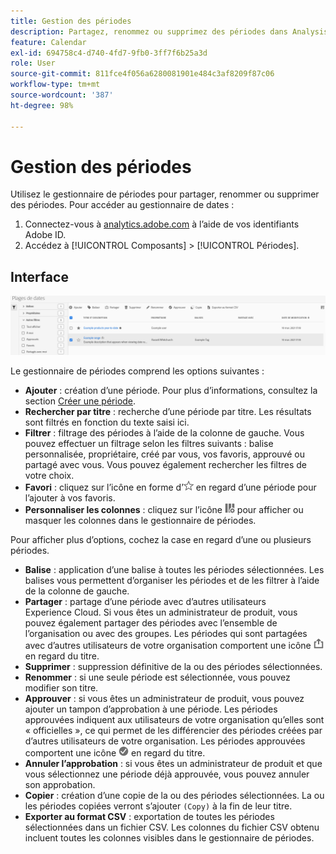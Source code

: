```yaml
---
title: Gestion des périodes
description: Partagez, renommez ou supprimez des périodes dans Analysis Workspace.
feature: Calendar
exl-id: 694758c4-d740-4fd7-9fb0-3ff7f6b25a3d
role: User
source-git-commit: 811fce4f056a6280081901e484c3af8209f87c06
workflow-type: tm+mt
source-wordcount: '387'
ht-degree: 98%

---
```


# Gestion des périodes

Utilisez le gestionnaire de périodes pour partager, renommer ou supprimer des périodes. Pour accéder au gestionnaire de dates :

1. Connectez-vous à [analytics.adobe.com](https://analytics.adobe.com) à lʼaide de vos identifiants Adobe ID.
1. Accédez à [!UICONTROL Composants] > [!UICONTROL Périodes].

## Interface

![Plages de dates avec Exemple de plage mise en surbrillance.](../assets/date-range-ui.png)

Le gestionnaire de périodes comprend les options suivantes :

* **Ajouter** : création d’une période. Pour plus d’informations, consultez la section [Créer une période](create.md).
* **Rechercher par titre** : recherche dʼune période par titre. Les résultats sont filtrés en fonction du texte saisi ici.
* **Filtrer** : filtrage des périodes à l’aide de la colonne de gauche. Vous pouvez effectuer un filtrage selon les filtres suivants : balise personnalisée, propriétaire, créé par vous, vos favoris, approuvé ou partagé avec vous. Vous pouvez également rechercher les filtres de votre choix.
* **Favori** : cliquez sur lʼicône en forme dʼ![étoile](../assets/star.png) en regard d’une période pour l’ajouter à vos favoris.
* **Personnaliser les colonnes** : cliquez sur lʼicône ![colonnes](../assets/columns.png) pour afficher ou masquer les colonnes dans le gestionnaire de périodes.

Pour afficher plus d’options, cochez la case en regard d’une ou plusieurs périodes.

* **Balise** : application d’une balise à toutes les périodes sélectionnées. Les balises vous permettent d’organiser les périodes et de les filtrer à l’aide de la colonne de gauche.
* **Partager** : partage d’une période avec d’autres utilisateurs Experience Cloud. Si vous êtes un administrateur de produit, vous pouvez également partager des périodes avec l’ensemble de l’organisation ou avec des groupes. Les périodes qui sont partagées avec d’autres utilisateurs de votre organisation comportent une icône ![partagée](../assets/shared.png) en regard du titre.
* **Supprimer** : suppression définitive de la ou des périodes sélectionnées.
* **Renommer** : si une seule période est sélectionnée, vous pouvez modifier son titre.
* **Approuver** : si vous êtes un administrateur de produit, vous pouvez ajouter un tampon d’approbation à une période. Les périodes approuvées indiquent aux utilisateurs de votre organisation qu’elles sont « officielles », ce qui permet de les différencier des périodes créées par d’autres utilisateurs de votre organisation. Les périodes approuvées comportent une icône ![approuvée](../assets/approved.png) en regard du titre.
* **Annuler lʼapprobation** : si vous êtes un administrateur de produit et que vous sélectionnez une période déjà approuvée, vous pouvez annuler son approbation.
* **Copier** : création d’une copie de la ou des périodes sélectionnées. La ou les périodes copiées verront sʼajouter `(Copy)` à la fin de leur titre.
* **Exporter au format CSV** : exportation de toutes les périodes sélectionnées dans un fichier CSV. Les colonnes du fichier CSV obtenu incluent toutes les colonnes visibles dans le gestionnaire de périodes.
